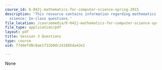 ```yaml
---
course_id: 6-042j-mathematics-for-computer-science-spring-2015
description: 'This resource contains information regarding mathematics for computer
  science: In-class questions.'
file_location: /coursemedia/6-042j-mathematics-for-computer-science-spring-2015/77ddefd0c0ae1f31b0dc241885da42e2_MIT6_042JS15_cp3.pdf
file_type: application/pdf
layout: pdf
title: Session 3 Questions
type: course
uid: 77ddefd0c0ae1f31b0dc241885da42e2

---
```

None